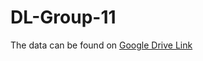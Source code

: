 # DL-Group-11

The data can be found on [Google Drive Link](https://drive.google.com/drive/folders/11iJL9v9jsVBIoYjslEvXnv-iaQ2eWUxr?usp=sharing)
